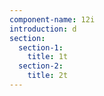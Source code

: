 ```yaml
---
component-name: 12i
introduction: d
section:
  section-1:
    title: 1t
  section-2:
    title: 2t
---
```

